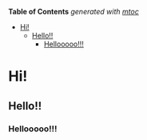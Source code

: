 <!-- START OF TOC !DO NOT EDIT THIS CONTENT MANUALLY-->
**Table of Contents**  *generated with [mtoc](https://github.com/containerscrew/mtoc)*
- [Hi!](#hi!)
  - [Hello!!](#hello!!)
    - [Hellooooo!!!](#hellooooo!!!)
<!-- END OF TOC -->
# Hi!

## Hello!!

### Hellooooo!!!
